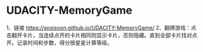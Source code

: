 # UDACITY-MemoryGame
1、链接  https://sosisoon.github.io/UDACITY-MemoryGame/
2、翻牌游戏：点击翻开卡片，当连续点开的卡片相同则显示卡片，否则隐藏。直到全部卡片找对点开。记录时间和步数，得分按星星计算等级。
